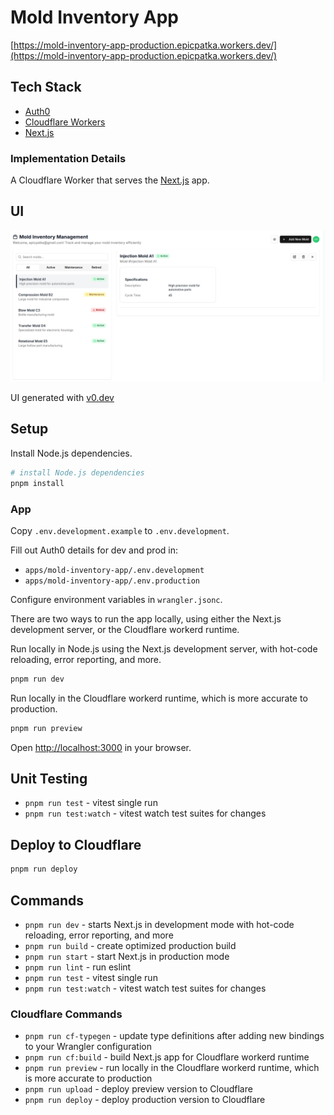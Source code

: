 # Mold Inventory App

[https://mold-inventory-app-production.epicpatka.workers.dev/](https://mold-inventory-app-production.epicpatka.workers.dev/)

## Tech Stack
- [Auth0](https://auth0.com/)
- [Cloudflare Workers](https://developers.cloudflare.com/workers/)
- [Next.js](https://nextjs.org/)

### Implementation Details

A Cloudflare Worker that serves the [Next.js](https://nextjs.org/) app.

## UI

![Screenshot of UI](./docs/ui.png)

UI generated with [v0.dev](https://v0.dev/)


## Setup

Install Node.js dependencies.
```bash
# install Node.js dependencies
pnpm install
```

### App

Copy `.env.development.example` to `.env.development`.

Fill out Auth0 details for dev and prod in:
- `apps/mold-inventory-app/.env.development`
- `apps/mold-inventory-app/.env.production`

Configure environment variables in `wrangler.jsonc`.

There are two ways to run the app locally, using either the Next.js development server, or the Cloudflare workerd runtime.

Run locally in Node.js using the Next.js development server, with hot-code reloading, error reporting, and more.
```bash
pnpm run dev
```

Run locally in the Cloudflare workerd runtime, which is more accurate to production.
```bash
pnpm run preview
```

Open [http://localhost:3000](http://localhost:3000) in your browser.

## Unit Testing
- `pnpm run test` - vitest single run
- `pnpm run test:watch` - vitest watch test suites for changes

## Deploy to Cloudflare
```bash
pnpm run deploy
```

## Commands

- `pnpm run dev` - starts Next.js in development mode with hot-code reloading, error reporting, and more
- `pnpm run build` - create optimized production build
- `pnpm run start` - start Next.js in production mode
- `pnpm run lint` - run eslint
- `pnpm run test` - vitest single run
- `pnpm run test:watch` -  vitest watch test suites for changes

### Cloudflare Commands
- `pnpm run cf-typegen` - update type definitions after adding new bindings to your Wrangler configuration
- `pnpm run cf:build` - build Next.js app for Cloudflare workerd runtime
- `pnpm run preview` - run locally in the Cloudflare workerd runtime, which is more accurate to production
- `pnpm run upload` - deploy preview version to Cloudflare
- `pnpm run deploy` - deploy production version to Cloudflare
